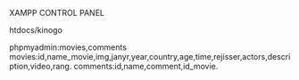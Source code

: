 XAMPP CONTROL PANEL

htdocs/kinogo

phpmyadmin:movies,comments
movies:id,name_movie,img,janyr,year,country,age,time,rejisser,actors,description,video,rang.
comments:id,name,comment,id_movie.
